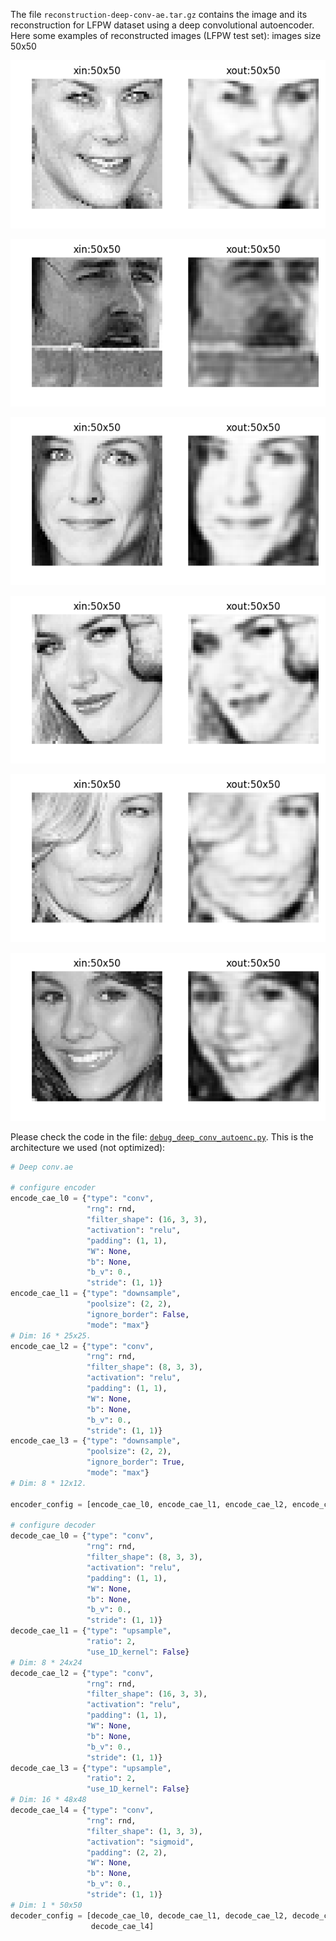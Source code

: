The file `reconstruction-deep-conv-ae.tar.gz` contains the image and its reconstruction for LFPW dataset using a deep convolutional autoencoder.
Here some examples of reconstructed images (LFPW test set): images size 50x50

![im1](0.png)

![im2](10.png)

![im1](11.png)

![im2](14.png)

![im1](19.png)

![im2](21.png)

Please check the code in the file: [`debug_deep_conv_autoenc.py`](https://github.com/sbelharbi/structured-output-ae/blob/master/sop_embed/experiments/debug_deep_conv_autoenc.py). This is the architecture we used (not optimized):
```python
# Deep conv.ae

# configure encoder
encode_cae_l0 = {"type": "conv",
                 "rng": rnd,
                 "filter_shape": (16, 3, 3),
                 "activation": "relu",
                 "padding": (1, 1),
                 "W": None,
                 "b": None,
                 "b_v": 0.,
                 "stride": (1, 1)}
encode_cae_l1 = {"type": "downsample",
                 "poolsize": (2, 2),
                 "ignore_border": False,
                 "mode": "max"}
# Dim: 16 * 25x25.
encode_cae_l2 = {"type": "conv",
                 "rng": rnd,
                 "filter_shape": (8, 3, 3),
                 "activation": "relu",
                 "padding": (1, 1),
                 "W": None,
                 "b": None,
                 "b_v": 0.,
                 "stride": (1, 1)}
encode_cae_l3 = {"type": "downsample",
                 "poolsize": (2, 2),
                 "ignore_border": True,
                 "mode": "max"}
# Dim: 8 * 12x12.

encoder_config = [encode_cae_l0, encode_cae_l1, encode_cae_l2, encode_cae_l3]

# configure decoder
decode_cae_l0 = {"type": "conv",
                 "rng": rnd,
                 "filter_shape": (8, 3, 3),
                 "activation": "relu",
                 "padding": (1, 1),
                 "W": None,
                 "b": None,
                 "b_v": 0.,
                 "stride": (1, 1)}
decode_cae_l1 = {"type": "upsample",
                 "ratio": 2,
                 "use_1D_kernel": False}
# Dim: 8 * 24x24
decode_cae_l2 = {"type": "conv",
                 "rng": rnd,
                 "filter_shape": (16, 3, 3),
                 "activation": "relu",
                 "padding": (1, 1),
                 "W": None,
                 "b": None,
                 "b_v": 0.,
                 "stride": (1, 1)}
decode_cae_l3 = {"type": "upsample",
                 "ratio": 2,
                 "use_1D_kernel": False}
# Dim: 16 * 48x48
decode_cae_l4 = {"type": "conv",
                 "rng": rnd,
                 "filter_shape": (1, 3, 3),
                 "activation": "sigmoid",
                 "padding": (2, 2),
                 "W": None,
                 "b": None,
                 "b_v": 0.,
                 "stride": (1, 1)}
# Dim: 1 * 50x50
decoder_config = [decode_cae_l0, decode_cae_l1, decode_cae_l2, decode_cae_l3,
                  decode_cae_l4]
```